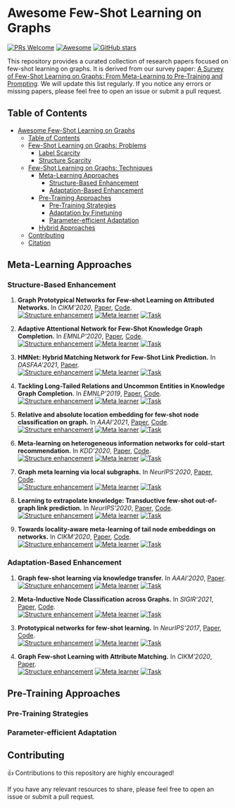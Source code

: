 <a name="awesome-few-shot"></a>
# Awesome Few-Shot Learning on Graphs

[![PRs Welcome](https://img.shields.io/badge/PRs-Welcome-brightgreen.svg)](https://github.com/smufang/fewshotgraph/pulls) [![Awesome](https://awesome.re/badge.svg)](https://awesome.re) [![GitHub stars](https://img.shields.io/github/stars/smufang/fewshotgraph.svg)](https://github.com/smufang/fewshotgraph/stargazers)

This repository provides a curated collection of research papers focused on few-shot learning on graphs. It is derived from our survey paper: [A Survey of Few-Shot Learning on Graphs: From Meta-Learning to Pre-Training and Prompting](#). We will update this list regularly. If you notice any errors or missing papers, please feel free to open an issue or submit a pull request.

<a name="table-of-contents"></a>
## Table of Contents

- [Awesome Few-Shot Learning on Graphs](#awesome-few-shot)
  - [Table of Contents](#table-of-contents)
  - [Few-Shot Learning on Graphs: Problems](#few-shot-problem)
    - [Label Scarcity](#label-sacrcity)
    - [Structure Scarcity](#structure-sacrcity)
  - [Few-Shot Learning on Graphs: Techniques](#few-shot-technique)
    - [Meta-Learning Approaches](#meta-learning)
      - [Structure-Based Enhancement](#structure-enhancement)
      - [Adaptation-Based Enhancement](#adaptation-enhancement)
    - [Pre-Training Approaches](#pre-training)
      - [Pre-Training Strategies](#pre-training-strategies)
      - [Adaptation by Finetuning](#finetuning)
      - [Parameter-efficient Adaptation](#parameter-efficient)
    - [Hybrid Approaches](#hybrid) 
  - [Contributing](#contributing)
  - [Citation](#citation)


<a name="meta-learning"></a>
## Meta-Learning Approaches

<a name="structure-enhancement"></a>
### Structure-Based Enhancement
1. **Graph Prototypical Networks for Few-shot Learning on Attributed Networks.** In *CIKM'2020*, [Paper](https://arxiv.org/pdf/2006.12739), [Code](https://github.com/kaize0409/GPN_Graph-Few-shot).\
[![Structure enhancement](https://img.shields.io/badge/Structure%20enhancement-Node-brightgreen)](#) 
[![Meta learner](https://img.shields.io/badge/Meta%20learner-Protonets-red)](#) 
[![Task](https://img.shields.io/badge/Task-Node-yellow)](#)

2. **Adaptive Attentional Network for Few-Shot Knowledge Graph Completion.** In *EMNLP'2020*, [Paper](https://arxiv.org/pdf/2010.09638), [Code](https://github.com/JiaweiSheng/FAAN).\
[![Structure enhancement](https://img.shields.io/badge/Structure%20enhancement-Node-brightgreen)](#) 
[![Meta learner](https://img.shields.io/badge/Meta%20learner-Protonets-red)](#) 
[![Task](https://img.shields.io/badge/Task-Edge-yellow)](#)

3. **HMNet: Hybrid Matching Network for Few-Shot Link Prediction.** In *DASFAA'2021*, [Paper](https://link.springer.com/chapter/10.1007/978-3-030-73194-6_21).\
[![Structure enhancement](https://img.shields.io/badge/Structure%20enhancement-Edge-brightgreen)](#) 
[![Meta learner](https://img.shields.io/badge/Meta%20learner-MN-red)](#) 
[![Task](https://img.shields.io/badge/Task-Edge-yellow)](#)

4. **Tackling Long-Tailed Relations and Uncommon Entities in Knowledge Graph Completion.** In *EMNLP'2019*, [Paper](https://arxiv.org/pdf/1909.11359), [Code](https://github.com/ZihaoWang/Few-shot-KGC).\
[![Structure enhancement](https://img.shields.io/badge/Structure%20enhancement-Edge-brightgreen)](#) 
[![Meta learner](https://img.shields.io/badge/Meta%20learner-MAML-red)](#) 
[![Task](https://img.shields.io/badge/Task-Edge-yellow)](#)

5. **Relative and absolute location embedding for few-shot node classification on graph.** In *AAAI'2021*, [Paper](https://zemin-liu.github.io/papers/Relative%20and%20Absolute%20Location%20Embedding%20for%20Few-Shot%20Node%20Classification%20on%20Graph.pdf), [Code](https://github.com/shuaiOKshuai/RALE).\
[![Structure enhancement](https://img.shields.io/badge/Structure%20enhancement-Path-brightgreen)](#) 
[![Meta learner](https://img.shields.io/badge/Meta%20learner-MAML-red)](#) 
[![Task](https://img.shields.io/badge/Task-Node-yellow)](#)

6. **Meta-learning on heterogeneous information networks for cold-start recommendation.** In *KDD'2020*, [Paper](https://fangyuan1st.github.io/paper/KDD20_MetaHIN.pdf), [Code](https://github.com/rootlu/MetaHIN).\
[![Structure enhancement](https://img.shields.io/badge/Structure%20enhancement-Path-brightgreen)](#) 
[![Meta learner](https://img.shields.io/badge/Meta%20learner-MAML-red)](#) 
[![Task](https://img.shields.io/badge/Task-Node-yellow)](#)

7. **Graph meta learning via local subgraphs.** In *NeurIPS'2020*, [Paper](https://proceedings.neurips.cc/paper_files/paper/2020/file/412604be30f701b1b1e3124c252065e6-Paper.pdf), [Code](https://github.com/mims-harvard/G-Meta).\
[![Structure enhancement](https://img.shields.io/badge/Structure%20enhancement-Subgraph-brightgreen)](#) 
[![Meta learner](https://img.shields.io/badge/Meta%20learner-Hybrid-red)](#) 
[![Task](https://img.shields.io/badge/Task-Node,%20Edge-yellow)](#)

8. **Learning to extrapolate knowledge: Transductive few-shot out-of-graph link prediction.** In *NeurIPS'2020*, [Paper](https://proceedings.neurips.cc/paper_files/paper/2020/file/0663a4ddceacb40b095eda264a85f15c-Paper.pdf), [Code](https://github.com/JinheonBaek/GEN).\
[![Structure enhancement](https://img.shields.io/badge/Structure%20enhancement-Subgraph-brightgreen)](#) 
[![Meta learner](https://img.shields.io/badge/Meta%20learner-Protonets-red)](#) 
[![Task](https://img.shields.io/badge/Task-Edge-yellow)](#)

9. **Towards locality-aware meta-learning of tail node embeddings on networks.** In *CIKM'2020*, [Paper](https://zemin-liu.github.io/papers/CIKM-20-towards-locality-aware-meta-learning-of-tail-node-embeddings-on-network.pdf), [Code](https://github.com/smufang/meta-tail2vec).\
[![Structure enhancement](https://img.shields.io/badge/Structure%20enhancement-Subgraph-brightgreen)](#) 
[![Meta learner](https://img.shields.io/badge/Meta%20learner-MAML-red)](#) 
[![Task](https://img.shields.io/badge/Task-Node,%20Edge-yellow)](#)


<a name="adaptation-enhancement"></a>
### Adaptation-Based Enhancement
1. **Graph few-shot learning via knowledge transfer.** In *AAAI'2020*, [Paper](https://grlearning.github.io/papers/13.pdf).\
[![Structure enhancement](https://img.shields.io/badge/Adaptation%20enhancement-Graph-brightgreen)](#) 
[![Meta learner](https://img.shields.io/badge/Meta%20learner-MAML-red)](#) 
[![Task](https://img.shields.io/badge/Task-Node-yellow)](#)

2. **Meta-Inductive Node Classification across Graphs.** In *SIGIR'2021*, [Paper](https://arxiv.org/pdf/2105.06725), [Code](https://github.com/WenZhihao666/MI-GNN).\
[![Structure enhancement](https://img.shields.io/badge/Adaptation%20enhancement-Graph-brightgreen)](#) 
[![Meta learner](https://img.shields.io/badge/Meta%20learner-Hybrid-red)](#) 
[![Task](https://img.shields.io/badge/Task-Node-yellow)](#)

3. **Prototypical networks for few-shot learning.** In *NeurIPS'2017*, [Paper](https://proceedings.neurips.cc/paper_files/paper/2017/file/cb8da6767461f2812ae4290eac7cbc42-Paper.pdf), [Code](https://github.com/orobix/Prototypical-Networks-for-Few-shot-Learning-PyTorch).\
[![Structure enhancement](https://img.shields.io/badge/Adaptation%20enhancement-Task-brightgreen)](#) 
[![Meta learner](https://img.shields.io/badge/Meta%20learner-Protonets-red)](#) 
[![Task](https://img.shields.io/badge/Task-Node-yellow)](#)

4. **Graph Few-shot Learning with Attribute Matching.** In *CIKM'2020*, [Paper](https://www.researchgate.net/profile/Kaize-Ding/publication/346267392_Graph_Few-shot_Learning_with_Attribute_Matching/links/61687a7766e6b95f07cb607d/Graph-Few-shot-Learning-with-Attribute-Matching.pdf).\
[![Structure enhancement](https://img.shields.io/badge/Adaptation%20enhancement-Task-brightgreen)](#) 
[![Meta learner](https://img.shields.io/badge/Meta%20learner-MAML-red)](#) 
[![Task](https://img.shields.io/badge/Task-Node-yellow)](#)


<a name="pre-training"></a>
## Pre-Training Approaches


<a name="pre-training-strategies"></a>
### Pre-Training Strategies

<a name="parameter-efficient"></a>
### Parameter-efficient Adaptation

<a name="contributing"></a>
## Contributing

:thumbsup: Contributions to this repository are highly encouraged!

If you have any relevant resources to share, please feel free to open an issue or submit a pull request.

